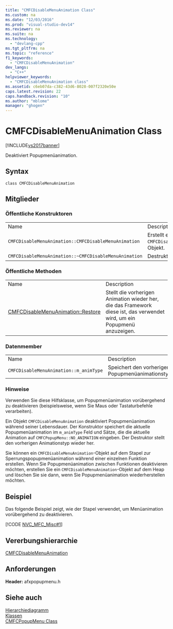 ```yaml
---
title: "CMFCDisableMenuAnimation Class"
ms.custom: na
ms.date: "12/03/2016"
ms.prod: "visual-studio-dev14"
ms.reviewer: na
ms.suite: na
ms.technology: 
  - "devlang-cpp"
ms.tgt_pltfrm: na
ms.topic: "reference"
f1_keywords: 
  - "CMFCDisableMenuAnimation"
dev_langs: 
  - "C++"
helpviewer_keywords: 
  - "CMFCDisableMenuAnimation class"
ms.assetid: c6eb07da-c382-43d6-8028-007f2320e50e
caps.latest.revision: 22
caps.handback.revision: "10"
ms.author: "mblome"
manager: "ghogen"
---
```

# CMFCDisableMenuAnimation Class
[!INCLUDE[vs2017banner](../../assembler/inline/includes/vs2017banner.md)]

Deaktiviert Popupmenüanimation.  
  
## Syntax  
  
```  
class CMFCDisableMenuAnimation  
```  
  
## Mitglieder  
  
### Öffentliche Konstruktoren  
  
|||  
|-|-|  
|Name|Description|  
|`CMFCDisableMenuAnimation::CMFCDisableMenuAnimation`|Erstellt ein `CMFCDisableMenuAnimation`\-Objekt.|  
|`CMFCDisableMenuAnimation::~CMFCDisableMenuAnimation`|Destruktor.|  
  
### Öffentliche Methoden  
  
|||  
|-|-|  
|Name|Description|  
|[CMFCDisableMenuAnimation::Restore](../Topic/CMFCDisableMenuAnimation::Restore.md)|Stellt die vorherigen Animation wieder her, die das Framework diese ist, das verwendet wird, um ein Popupmenü anzuzeigen.|  
  
### Datenmember  
  
|||  
|-|-|  
|Name|Description|  
|`CMFCDisableMenuAnimation::m_animType`|Speichert den vorherigen Popupmenüanimationstyp.|  
  
### Hinweise  
 Verwenden Sie diese Hilfsklasse, um Popupmenüanimation vorübergehend zu deaktivieren \(beispielsweise, wenn Sie Maus oder Tastaturbefehle verarbeiten\).  
  
 Ein Objekt `CMFCDisableMenuAnimation` deaktiviert Popupmenüanimation während seiner Lebensdauer.  Der Konstruktor speichert die aktuelle Popupmenüanimation im `m_animType` Feld und Sätze, die die aktuelle Animation auf `CMFCPopupMenu::NO_ANIMATION` eingeben.  Der Destruktor stellt den vorherigen Animationstyp wieder her.  
  
 Sie können ein `CMFCDisableMenuAnimation`\-Objekt auf dem Stapel zur Sperrungspopupmenüanimation während einer einzelnen Funktion erstellen.  Wenn Sie Popupmenüanimation zwischen Funktionen deaktivieren möchten, erstellen Sie ein `CMFCDisableMenuAnimation`\-Objekt auf dem Heap und löschen Sie sie dann, wenn Sie Popupmenüanimation wiederherstellen möchten.  
  
## Beispiel  
 Das folgende Beispiel zeigt, wie der Stapel verwendet, um Menüanimation vorübergehend zu deaktivieren.  
  
 [!CODE [NVC_MFC_Misc#1](../CodeSnippet/VS_Snippets_Misc/NVC_MFC_Misc#1)]  
  
## Vererbungshierarchie  
 [CMFCDisableMenuAnimation](../../mfc/reference/cmfcdisablemenuanimation-class.md)  
  
## Anforderungen  
 **Header:** afxpopupmenu.h  
  
## Siehe auch  
 [Hierarchiediagramm](../../mfc/hierarchy-chart.md)   
 [Klassen](../../mfc/reference/mfc-classes.md)   
 [CMFCPopupMenu Class](../../mfc/reference/cmfcpopupmenu-class.md)